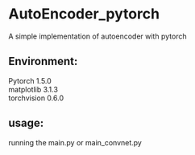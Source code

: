 # AutoEncoder_pytorch
A simple implementation of autoencoder with pytorch


## Environment:  
Pytorch 1.5.0  
matplotlib 3.1.3  
torchvision 0.6.0

## usage:  
running the main.py or main_convnet.py
